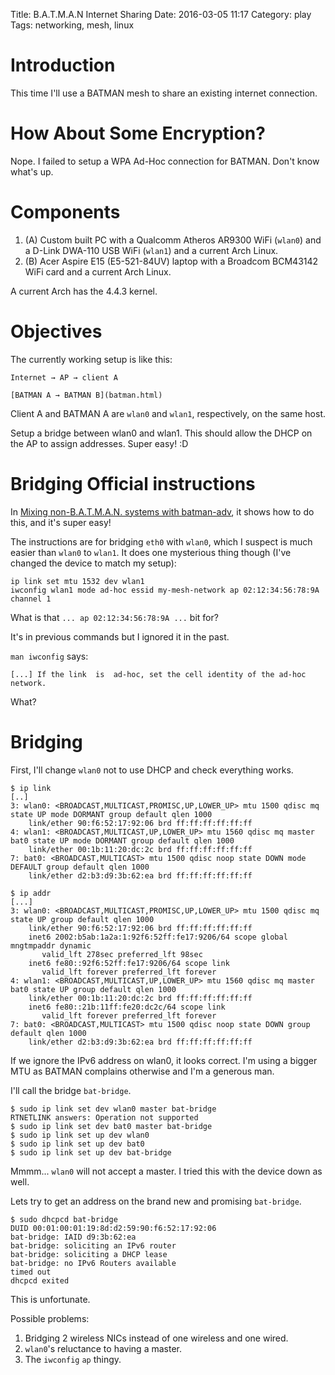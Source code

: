 Title: B.A.T.M.A.N Internet Sharing
Date: 2016-03-05 11:17
Category: play
Tags: networking, mesh, linux

# Introduction

This time I'll use a BATMAN mesh to share an existing internet connection.

# How About Some Encryption?

Nope. I failed to setup a WPA Ad-Hoc connection for BATMAN. Don't know what's up.

# Components

1. (A) Custom built PC with a Qualcomm Atheros AR9300 WiFi (`wlan0`) and a D-Link DWA-110 USB WiFi (`wlan1`) and a current Arch Linux.
1. (B) Acer Aspire E15 (E5-521-84UV) laptop with a Broadcom BCM43142 WiFi card and a current Arch Linux.

A current Arch has the 4.4.3 kernel.

# Objectives

The currently working setup is like this:

    Internet → AP → client A

    [BATMAN A → BATMAN B](batman.html)

Client A and BATMAN A are `wlan0` and `wlan1`, respectively, on the same host.

Setup a bridge between wlan0 and wlan1. This should allow the DHCP on the AP to assign addresses. Super easy! :D

# Bridging Official instructions

In [Mixing non-B.A.T.M.A.N. systems with batman-adv](https://www.open-mesh.org/projects/batman-adv/wiki/Quick-start-guide#Mixing-non-BATMAN-systems-with-batman-adv), it shows how to do this, and it's super easy!

The instructions are for bridging `eth0` with `wlan0`, which I suspect is much easier than `wlan0` to `wlan1`.
It does one mysterious thing though (I've changed the device to match my setup):

```text
ip link set mtu 1532 dev wlan1
iwconfig wlan1 mode ad-hoc essid my-mesh-network ap 02:12:34:56:78:9A channel 1
```

What is that `... ap 02:12:34:56:78:9A ...` bit for?

It's in previous commands but I ignored it in the past.

`man iwconfig` says:

```text
[...] If the link  is  ad-hoc, set the cell identity of the ad-hoc network.
```

What?

# Bridging

First, I'll change `wlan0` not to use DHCP and check everything works.

```text
$ ip link
[..]
3: wlan0: <BROADCAST,MULTICAST,PROMISC,UP,LOWER_UP> mtu 1500 qdisc mq state UP mode DORMANT group default qlen 1000
    link/ether 90:f6:52:17:92:06 brd ff:ff:ff:ff:ff:ff
4: wlan1: <BROADCAST,MULTICAST,UP,LOWER_UP> mtu 1560 qdisc mq master bat0 state UP mode DORMANT group default qlen 1000
    link/ether 00:1b:11:20:dc:2c brd ff:ff:ff:ff:ff:ff
7: bat0: <BROADCAST,MULTICAST> mtu 1500 qdisc noop state DOWN mode DEFAULT group default qlen 1000
    link/ether d2:b3:d9:3b:62:ea brd ff:ff:ff:ff:ff:ff

$ ip addr
[...]
3: wlan0: <BROADCAST,MULTICAST,PROMISC,UP,LOWER_UP> mtu 1500 qdisc mq state UP group default qlen 1000
    link/ether 90:f6:52:17:92:06 brd ff:ff:ff:ff:ff:ff
    inet6 2002:b5ab:1a2a:1:92f6:52ff:fe17:9206/64 scope global mngtmpaddr dynamic 
       valid_lft 278sec preferred_lft 98sec
    inet6 fe80::92f6:52ff:fe17:9206/64 scope link 
       valid_lft forever preferred_lft forever
4: wlan1: <BROADCAST,MULTICAST,UP,LOWER_UP> mtu 1560 qdisc mq master bat0 state UP group default qlen 1000
    link/ether 00:1b:11:20:dc:2c brd ff:ff:ff:ff:ff:ff
    inet6 fe80::21b:11ff:fe20:dc2c/64 scope link 
       valid_lft forever preferred_lft forever
7: bat0: <BROADCAST,MULTICAST> mtu 1500 qdisc noop state DOWN group default qlen 1000
    link/ether d2:b3:d9:3b:62:ea brd ff:ff:ff:ff:ff:ff
```

If we ignore the IPv6 address on wlan0, it looks correct. I'm using a bigger MTU as BATMAN complains otherwise and I'm a generous man.

I'll call the bridge `bat-bridge`.

```text
$ sudo ip link set dev wlan0 master bat-bridge
RTNETLINK answers: Operation not supported
$ sudo ip link set dev bat0 master bat-bridge
$ sudo ip link set up dev wlan0
$ sudo ip link set up dev bat0
$ sudo ip link set up dev bat-bridge
```

Mmmm... `wlan0` will not accept a master. I tried this with the device down as well.

Lets try to get an address on the brand new and promising `bat-bridge`.

```text
$ sudo dhcpcd bat-bridge
DUID 00:01:00:01:19:8d:d2:59:90:f6:52:17:92:06
bat-bridge: IAID d9:3b:62:ea
bat-bridge: soliciting an IPv6 router
bat-bridge: soliciting a DHCP lease
bat-bridge: no IPv6 Routers available
timed out
dhcpcd exited
```

This is unfortunate.

Possible problems:

1. Bridging 2 wireless NICs instead of one wireless and one wired.
1. `wlan0`'s reluctance to having a master.
1. The `iwconfig` `ap` thingy.

